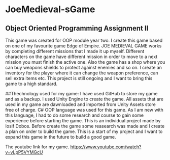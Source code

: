 # JoeMedieval-sGame

## Object Oriented Programming Assignment II
	
This game was created for OOP module year two. I create this game based on one of my favourite game Edge of Empire. JOE MEDIEVAL GAME works by completing different missions
that I made it up myself. Different characters on the game have different mission in order to move to a next mission you must finish the active one. Also the game has a shop 
where you can buy weapons shields to protect against enemies and so on. I create an inventory for the player where it can change the weapon preference, can sell extra items etc.
This project is still ongoing and I want to bring this game to a high standard.

##Thechnology used for my game:
	I have used GitHub to store my game and as a backup. I used Unity Engine to create the game. All assets that are used in my game are dawnloaded and imported from Unity Assets store free of charge. 
C# OOP language was used for this game. As I am new with this language, I had to do some research and course to gain some experience before starting the game.
This is an individual project made by Iosif Dobos. Before create the game some reasearch was made and I create a plan on order to build the game. This is a start of my project and I want to expand this game in the future
to build a good game.

The youtube link for my game. 
	https://www.youtube.com/watch?v=vLpP5VYMGcU